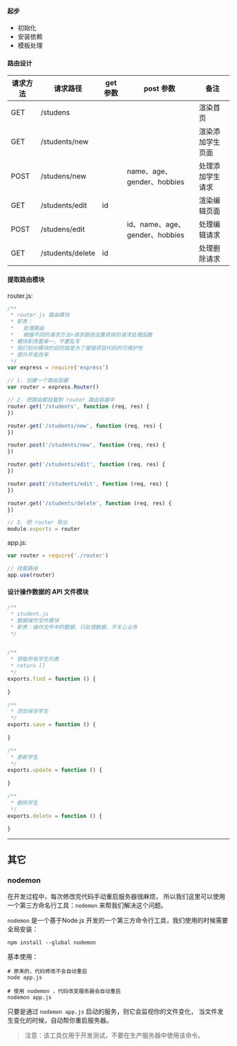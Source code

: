 #### 起步

- 初始化
- 安装依赖
- 模板处理

#### 路由设计

| 请求方法 | 请求路径             | get 参数 | post 参数                    | 备注       |
| ---- | ---------------- | ------ | -------------------------- | -------- |
| GET  | /studens         |        |                            | 渲染首页     |
| GET  | /students/new    |        |                            | 渲染添加学生页面 |
| POST | /studens/new     |        | name、age、gender、hobbies    | 处理添加学生请求 |
| GET  | /students/edit   | id     |                            | 渲染编辑页面   |
| POST | /studens/edit    |        | id、name、age、gender、hobbies | 处理编辑请求   |
| GET  | /students/delete | id     |                            | 处理删除请求   |

#### 提取路由模块

router.js:

```javascript
/**
 * router.js 路由模块
 * 职责：
 *   处理路由
 *   根据不同的请求方法+请求路径设置具体的请求处理函数
 * 模块职责要单一，不要乱写
 * 我们划分模块的目的就是为了增强项目代码的可维护性
 * 提升开发效率
 */
var express = require('express')

// 1. 创建一个路由容器
var router = express.Router()

// 2. 把路由都挂载到 router 路由容器中
router.get('/students', function (req, res) {
})

router.get('/students/new', function (req, res) {
})

router.post('/students/new', function (req, res) {
})

router.get('/students/edit', function (req, res) {
})

router.post('/students/edit', function (req, res) {
})

router.get('/students/delete', function (req, res) {
})

// 3. 把 router 导出
module.exports = router
```

app.js:

```javascript
var router = require('./router')

// 挂载路由
app.use(router)
```

#### 设计操作数据的 API 文件模块

```javascript
/**
 * student.js
 * 数据操作文件模块
 * 职责：操作文件中的数据，只处理数据，不关心业务
 */


/**
 * 获取所有学生列表
 * return []
 */
exports.find = function () {
  
}

/**
 * 添加保存学生
 */
exports.save = function () {
  
}

/**
 * 更新学生
 */
exports.update = function () {
  
}

/**
 * 删除学生
 */
exports.delete = function () {
  
}
```

---

## 其它

### nodemon

在开发过程中，每次修改完代码手动重启服务器很麻烦，
所以我们这里可以使用一个第三方命名行工具：`nodemon` 来帮我们解决这个问题。

`nodemon` 是一个基于Node.js 开发的一个第三方命令行工具，我们使用的时候需要全局安装：

```shell
npm install --global nodemon
```

基本使用：

```shell
# 原来的，代码修改不会自动重启
node app.js

# 使用 nodemon ，代码改变服务器会自动重启
nodemon app.js
```

只要是通过 `nodemon app.js` 启动的服务，则它会监视你的文件变化， 当文件发生变化的时候，自动帮你重启服务器。

> 注意：该工具仅用于开发测试，不要在生产服务器中使用该命令。

